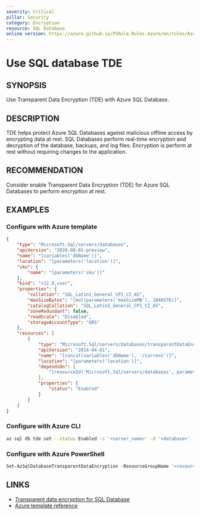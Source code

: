 ```yaml
---
severity: Critical
pillar: Security
category: Encryption
resource: SQL Database
online version: https://azure.github.io/PSRule.Rules.Azure/en/rules/Azure.SQL.TDE/
---
```


# Use SQL database TDE

## SYNOPSIS

Use Transparent Data Encryption (TDE) with Azure SQL Database.

## DESCRIPTION

TDE helps protect Azure SQL Databases against malicious offline access by encrypting data at rest.
SQL Databases perform real-time encryption and decryption of the database, backups, and log files.
Encryption is perform at rest without requiring changes to the application.

## RECOMMENDATION

Consider enable Transparent Data Encryption (TDE) for Azure SQL Databases to perform encryption at rest.

## EXAMPLES

### Configure with Azure template

```json
{
    "type": "Microsoft.Sql/servers/databases",
    "apiVersion": "2020-08-01-preview",
    "name": "[variables('dbName')]",
    "location": "[parameters('location')]",
    "sku": {
        "name": "[parameters('sku')]"
    },
    "kind": "v12.0,user",
    "properties": {
        "collation": "SQL_Latin1_General_CP1_CI_AS",
        "maxSizeBytes": "[mul(parameters('maxSizeMB'), 1048576)]",
        "catalogCollation": "SQL_Latin1_General_CP1_CI_AS",
        "zoneRedundant": false,
        "readScale": "Disabled",
        "storageAccountType": "GRS"
    },
    "resources": [
        {
            "type": "Microsoft.Sql/servers/databases/transparentDataEncryption",
            "apiVersion": "2014-04-01",
            "name": "[concat(variables('dbName'), '/current')]",
            "location": "[parameters('location')]",
            "dependsOn": [
                "[resourceId('Microsoft.Sql/servers/databases', parameters('serverName'), parameters('databaseName'))]"
            ],
            "properties": {
                "status": "Enabled"
            }
        }
    ]
}
```

### Configure with Azure CLI

```bash
az sql db tde set --status Enabled -s '<server_name>' -d '<database>' -g '<resource_group>'
```

### Configure with Azure PowerShell

```powershell
Set-AzSqlDatabaseTransparentDataEncryption -ResourceGroupName '<resource_group>' -ServerName '<server_name>' -DatabaseName '<database>' -State Enabled
```

## LINKS

- [Transparent data encryption for SQL Database](https://docs.microsoft.com/azure/sql-database/transparent-data-encryption-azure-sql)
- [Azure template reference](https://docs.microsoft.com/azure/templates/microsoft.sql/servers/databases/transparentdataencryption)
